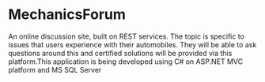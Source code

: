 # MechanicsForum

An online discussion site, built on REST services. The topic is specific to issues that users experience with their automobiles.
They will be able to ask questions around this and certified solutions will be provided via this platform.This application is being developed using C# on ASP.NET MVC platform and MS SQL Server

